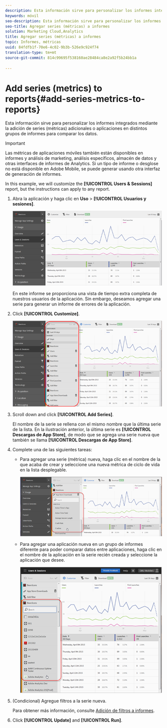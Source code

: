 ```yaml
---
description: Esta información sirve para personalizar los informes integrados mediante la adición de series (métricas) adicionales o aplicaciones en distintos grupos de informes para comparar los datos.
keywords: móvil
seo-description: Esta información sirve para personalizar los informes integrados mediante la adición de series (métricas) adicionales o aplicaciones en distintos grupos de informes para comparar los datos.
seo-title: Agregar series (métricas) a informes
solution: Marketing Cloud,Analytics
title: Agregar series (métricas) a informes
topic: Informes, métricas
uuid: 84fdfb1f-70e6-4c02-9b3b-526e9c924f74
translation-type: tm+mt
source-git-commit: 814c99695f538160ae28484ca8e2a92f5b24bb1a

---
```



# Add series (metrics) to reports{#add-series-metrics-to-reports}

Esta información sirve para personalizar los informes integrados mediante la adición de series (métricas) adicionales o aplicaciones en distintos grupos de informes para comparar los datos.

>[!IMPORTANT]
>
>Las métricas de aplicaciones móviles también están disponibles en informes y análisis de marketing, análisis específicos, almacén de datos y otras interfaces de informes de Analytics. Si un tipo de informe o desglose no está disponible en Adobe Mobile, se puede generar usando otra interfaz de generación de informes.

In this example, we will customize the **[!UICONTROL Users &amp; Sessions]** report, but the instructions can apply to any report.

1. Abra la aplicación y haga clic en **Uso** &gt; **[!UICONTROL Usuarios y sesiones]**.

   ![Resultado de los pasos](assets/customize1.png)

   En este informe se proporciona una vista de tiempo extra completa de nuestros usuarios de la aplicación. Sin embargo, deseamos agregar una serie para generar un informe de errores de la aplicación.

1. Click **[!UICONTROL Customize]**.

   ![Resultado de los pasos](assets/customize2.png)

1. Scroll down and click **[!UICONTROL Add Series]**.

   El nombre de la serie se rellena con el mismo nombre que la última serie de la lista. En la ilustración anterior, la última serie es **[!UICONTROL Descargas de App Store]**, de modo que se agrega una serie nueva que también se llama **[!UICONTROL Descargas de App Store]**.

1. Complete una de las siguientes tareas:

   * Para agregar una serie (métrica) nueva, haga clic en el nombre de la que acaba de crear y seleccione una nueva métrica de ciclo de vida en la lista desplegable.

      ![Resultado de los pasos](assets/add_series.png)

   * Para agregar una aplicación nueva en un grupo de informes diferente para poder comparar datos entre aplicaciones, haga clic en el nombre de la aplicación en la serie recién creada y seleccione la aplicación que desee.

      ![](assets/add_series_app.png)

1. (Condicional) Agregue filtros a la serie nueva.

   Para obtener más información, consulte [Adición de filtros a informes](/help/using/usage/reports-customize/t-reports-customize.md).
1. Click **[!UICONTROL Update]** and **[!UICONTROL Run]**.
